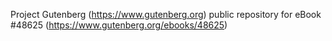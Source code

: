 Project Gutenberg (https://www.gutenberg.org) public repository for
eBook #48625 (https://www.gutenberg.org/ebooks/48625)

